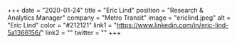 +++ 
date = "2020-01-24" 
title = "Eric Lind" 
position = "Research & Analytics Manager" 
company = "Metro Transit" 
image = "ericlind.jpeg" 
alt = "Eric Lind" 
color = "#212121" 
link1 = "https://www.linkedin.com/in/eric-lind-5a1366156/" 
link2 = ""
twitter = ""
+++